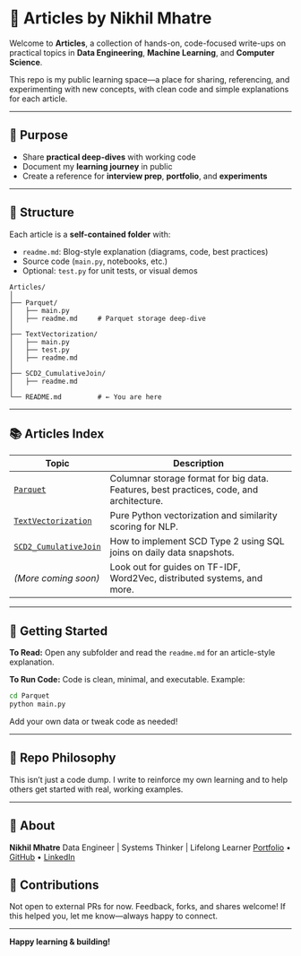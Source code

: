 # 🧠 Articles by Nikhil Mhatre

Welcome to **Articles**, a collection of hands-on, code-focused write-ups on practical topics in **Data Engineering**, **Machine Learning**, and **Computer Science**.

This repo is my public learning space—a place for sharing, referencing, and experimenting with new concepts, with clean code and simple explanations for each article.

---

## 🎯 Purpose

* Share **practical deep-dives** with working code
* Document my **learning journey** in public
* Create a reference for **interview prep**, **portfolio**, and **experiments**

---

## 📂 Structure

Each article is a **self-contained folder** with:

* `readme.md`: Blog-style explanation (diagrams, code, best practices)
* Source code (`main.py`, notebooks, etc.)
* Optional: `test.py` for unit tests, or visual demos

```
Articles/
│
├── Parquet/
│   ├── main.py
│   ├── readme.md     # Parquet storage deep-dive
│
├── TextVectorization/
│   ├── main.py
│   ├── test.py
│   ├── readme.md
│
├── SCD2_CumulativeJoin/
│   ├── readme.md
│
└── README.md         # ← You are here
```

---

## 📚 Articles Index

| Topic                                          | Description                                                                             |
| ---------------------------------------------- | --------------------------------------------------------------------------------------- |
| [`Parquet`](./Parquet)                         | Columnar storage format for big data. Features, best practices, code, and architecture. |
| [`TextVectorization`](./TextVectorization)     | Pure Python vectorization and similarity scoring for NLP.                               |
| [`SCD2_CumulativeJoin`](./SCD2_CumulativeJoin) | How to implement SCD Type 2 using SQL joins on daily data snapshots.                    |
| *(More coming soon)*                           | Look out for guides on TF-IDF, Word2Vec, distributed systems, and more.                 |

---

## 🚀 Getting Started

**To Read:**
Open any subfolder and read the `readme.md` for an article-style explanation.

**To Run Code:**
Code is clean, minimal, and executable. Example:

```bash
cd Parquet
python main.py
```

Add your own data or tweak code as needed!

---

## 🧱 Repo Philosophy

This isn’t just a code dump.
I write to reinforce my own learning and to help others get started with real, working examples.

---

## 👤 About

**Nikhil Mhatre**
Data Engineer | Systems Thinker | Lifelong Learner
[Portfolio](https://mhatrenikhil36.github.io/me/) • [GitHub](https://github.com/MhatreNikhil36) • [LinkedIn](https://linkedin.com/in/nikhil-nandkumar-mhatre)


## 🤝 Contributions

Not open to external PRs for now.
Feedback, forks, and shares welcome!
If this helped you, let me know—always happy to connect.

---

**Happy learning & building!**
